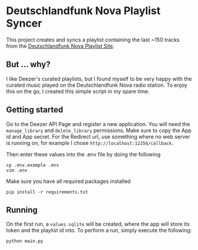 # Deutschlandfunk Nova Playlist Syncer

This project creates and syncs a playlist containing the last ~150 tracks from
the [Deutschlandfunk Nova Playlist Site](https://www.deutschlandfunknova.de/playlist).

## But ... why?

I like Deezer's curated playlists, but I found myself to be very happy with the curated music played on the
Deutschlandfunk Nova radio station. To enjoy this on the go, I created this simple script in my spare time.

## Getting started

Go to the Deezer API Page and register a new application.
You will need the `manage_library` and `delete_library` permissions.
Make sure to copy the App id and App secret.
For the Redirect url, use something where no web server is running on, for example I
chose `http://localhost:12356/callback`.

Then enter these values into the .env file by doing the following

```shell
cp .env.example .env
vim .env
```

Make sure you have all required packages installed

```shell
pip install -r requirements.txt
```

## Running

On the first run, a `values.sqlite` will be created, where the app will store its token and the playlist id into.
To perform a run, simply execute the following:

```shell
python main.py
```